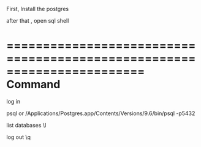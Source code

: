 First, Install the postgres

after that , open sql shell

=======================================================================
Command
=====================================================================
log in

psql
or
/Applications/Postgres.app/Contents/Versions/9.6/bin/psql -p5432

list databases
\l

log out
\q